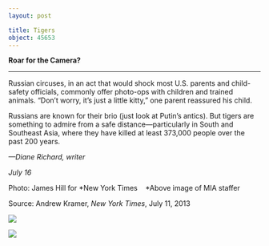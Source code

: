 ```yaml
---
layout: post

title: Tigers
object: 45653
---
```

**Roar for the Camera?**

****

Russian circuses, in an act that would shock most U.S. parents and child-safety officials, commonly offer photo-ops with children and trained animals. “Don’t worry, it’s just a little kitty,” one parent reassured his child.

Russians are known for their brio (just look at Putin’s antics). But tigers are something to admire from a safe distance—particularly in South and Southeast Asia, where they have killed at least 373,000 people over the past 200 years.

*—Diane Richard, writer*

*July 16*

Photo: James Hill for *New York Times    *Above image of MIA staffer

Source: Andrew Kramer, *New York Times*, July 11, 2013 



![]({{siteurl.base}}/images/NewsFlash_Richard_RussianTiger_7.15-2.jpeg)

![]({{siteurl.base}}/images/NewsFlash_Richard_RussianTiger_7.15-1.jpeg)
